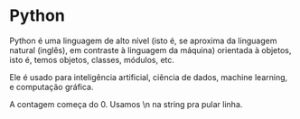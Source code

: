 # Python

Python é uma linguagem de alto nível (isto é, se aproxima da linguagem natural (inglês), em contraste à linguagem da máquina) orientada à objetos, isto é, temos objetos, classes, módulos, etc.

Ele é usado para inteligência artificial, ciẽncia de dados, machine learning, e computação gráfica.

A contagem começa do 0.
Usamos \n na string pra pular linha.